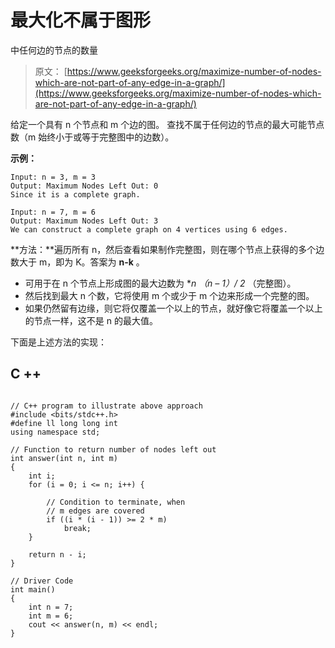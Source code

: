 # 最大化不属于图形

中任何边的节点的数量

> 原文： [https://www.geeksforgeeks.org/maximize-number-of-nodes-which-are-not-part-of-any-edge-in-a-graph/](https://www.geeksforgeeks.org/maximize-number-of-nodes-which-are-not-part-of-any-edge-in-a-graph/)

给定一个具有 n 个节点和 m 个边的图。 查找不属于任何边的节点的最大可能节点数（m 始终小于或等于完整图中的边数）。

**示例：**

```
Input: n = 3, m = 3
Output: Maximum Nodes Left Out: 0
Since it is a complete graph.

Input: n = 7, m = 6 
Output: Maximum Nodes Left Out: 3
We can construct a complete graph on 4 vertices using 6 edges.

```

**方法：**遍历所有 n，然后查看如果制作完整图，则在哪个节点上获得的多个边数大于 m，即为 K。答案为 **n-k** 。

*   可用于在 n 个节点上形成图的最大边数为 **n *（n – 1）/ 2** （完整图）。
*   然后找到最大 n 个数，它将使用 m 个或少于 m 个边来形成一个完整的图。
*   如果仍然留有边缘，则它将仅覆盖一个以上的节点，就好像它将覆盖一个以上的节点一样，这不是 n 的最大值。

下面是上述方法的实现：

## C ++

```

// C++ program to illustrate above approach 
#include <bits/stdc++.h> 
#define ll long long int 
using namespace std; 

// Function to return number of nodes left out 
int answer(int n, int m) 
{ 
    int i; 
    for (i = 0; i <= n; i++) { 

        // Condition to terminate, when 
        // m edges are covered 
        if ((i * (i - 1)) >= 2 * m) 
            break; 
    } 

    return n - i; 
} 

// Driver Code 
int main() 
{ 
    int n = 7; 
    int m = 6; 
    cout << answer(n, m) << endl; 
} 

```